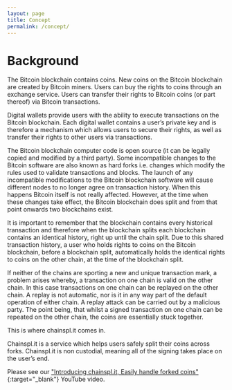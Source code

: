```yaml
---
layout: page
title: Concept
permalink: /concept/
---
```


# Background
The Bitcoin blockchain contains coins. New coins on the Bitcoin blockchain are created by Bitcoin miners. Users can buy the rights to coins through an exchange service. Users can transfer their rights to Bitcoin coins (or part thereof) via Bitcoin transactions. 

Digital wallets provide users with the ability to execute transactions on the Bitcoin blockchain. Each digital wallet contains a user’s private key and is therefore a mechanism which allows users to secure their rights, as well as transfer their rights to other users via transactions. 

The Bitcoin blockchain computer code is open source (it can be legally copied and modified by a third party). Some incompatible changes to the Bitcoin software are also known as hard forks i.e. changes which modify the rules used to validate transactions and blocks. The launch of any incompatible modifications to the Bitcoin blockchain software will cause different nodes to no longer agree on transaction history. When this happens Bitcoin itself is not really affected. However, at the time when these changes take effect, the Bitcoin blockchain does split and from that point onwards two blockchains exist. 

It is important to remember that the blockchain contains every historical transaction and therefore when the blockchain splits each blockchain contains an identical history, right up until the chain split. Due to this shared transaction history, a user who holds rights to coins on the Bitcoin blockchain, before a blockchain split, automatically holds the identical rights to coins on the other chain, at the time of the blockchain split.

If neither of the chains are sporting a new and unique transaction mark, a problem arises whereby, a transaction on one chain is valid on the other chain. In this case transactions on one chain can be replayed on the other chain. A replay is not automatic, nor is it in any way part of the default operation of either chain. A replay attack can be carried out by a malicious party. The point being, that whilst a signed transaction on one chain can be repeated on the other chain, the coins are essentially stuck together.

This is where chainspl.it comes in. 

Chainspl.it is a service which helps users safely split their coins across forks. Chainspl.it is non custodial, meaning all of the signing takes place on the user’s end.

Please see our ["Introducing chainspl.it, Easily handle forked coins"]("https://www.youtube.com/watch?v=wWkdfnqjpug&feature=youtu.be&a="){:target="_blank"} YouTube video.

